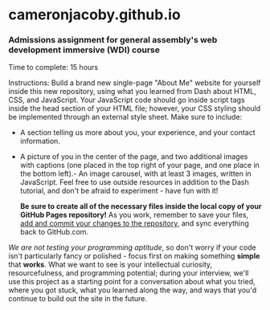 cameronjacoby.github.io
=======================

### Admissions assignment for general assembly's web development immersive (WDI) course

Time to complete: 15 hours

Instructions:
Build a brand new single-page "About Me" website for yourself inside this new repository, using what you learned from Dash about HTML, CSS, and JavaScript. Your JavaScript code should go inside script tags inside the head section of your HTML file; however, your CSS styling should be implemented through an external style sheet. Make sure to include:

- A section telling us more about you, your experience, and your contact information.
- A picture of you in the center of the page, and two additional images with captions (one placed in the top right of your page, and one place in the bottom left).- An image carousel, with at least 3 images, written in JavaScript. Feel free to use outside resources in addition to the Dash tutorial, and don't be afraid to experiment - have fun with it!

  **Be sure to create all of the necessary files inside the local copy of your GitHub Pages repository!** As you work, remember to save your files, [add and commit your changes to the repository](https://help.github.com/articles/making-changes#make-a-change), and sync everything back to GitHub.com.

*We are not testing your programming aptitude*, so don't worry if your code isn't particularly fancy or polished - focus first on making something **simple** that **works**. What we want to see is your intellectual curiosity, resourcefulness, and programming potential; during your interview, we'll use this project as a starting point for a conversation about what you tried, where you got stuck, what you learned along the way, and ways that you'd continue to build out the site in the future.
